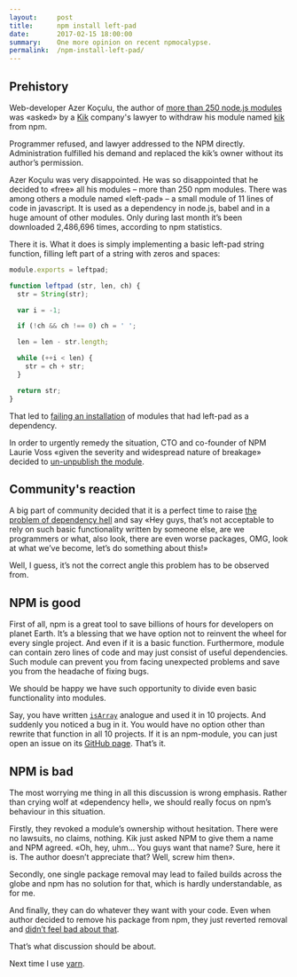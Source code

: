 ```yaml
---
layout:     post
title:      npm install left-pad
date:       2017-02-15 18:00:00
summary:    One more opinion on recent npmocalypse.
permalink:  /npm-install-left-pad/
---
```


## Prehistory

Web-developer Azer Koçulu, the author of 
[more than 250 node.js modules](https://gist.githubusercontent.com/azer/db27417ee84b5f34a6ea/raw/50ab7ef26dbde2d4ea52318a3590af78b2a21162/gistfile1.txt) 
was «asked» by a [Kik](http://www.kik.com/) company's lawyer to withdraw his module named 
[kik](https://github.com/hek/hek) from npm.

Programmer refused, and lawyer addressed to the NPM directly. 
Administration fulfilled his demand and replaced the kik’s owner without its author’s permission.

Azer Koçulu was very disappointed. 
He was so disappointed that he decided to «free» all his modules – more than 250 npm modules. 
There was among others a module named «left-pad» – a small module of 11 lines of code in javascript. 
It is used as a dependency in node.js, babel and in a huge amount of other modules. 
Only during last month it’s been downloaded 2,486,696 times, according to npm statistics.

There it is. What it does is simply implementing a basic left-pad string function, 
filling left part of a string with zeros and spaces:

```js
module.exports = leftpad;

function leftpad (str, len, ch) {
  str = String(str);

  var i = -1;

  if (!ch && ch !== 0) ch = ' ';

  len = len - str.length;

  while (++i < len) {
    str = ch + str;
  }

  return str;
}
````

That led to [failing an installation](https://github.com/stevemao/left-pad/issues/4) 
of modules that had left-pad as a dependency.

In order to urgently remedy the situation, CTO and co-founder of NPM Laurie Voss 
«given the severity and widespread nature of breakage» decided to 
[un-unpublish the module](https://twitter.com/seldo/status/712414588281552900).

## Community's reaction

A big part of community decided that it is a perfect time to raise 
[the problem of dependency hell](http://www.haneycodes.net/npm-left-pad-have-we-forgotten-how-to-program/) 
and say «Hey guys, that’s not acceptable to rely on such basic functionality written by someone else, 
are we programmers or what, also look, there are even worse packages, OMG, look at what we’ve become, 
let’s do something about this!»

Well, I guess, it’s not the correct angle this problem has to be observed from.

## NPM is good

First of all, npm is a great tool to save billions of hours for developers on planet Earth. 
It’s a blessing that we have option not to reinvent the wheel for every single project. 
And even if it is a basic function. Furthermore, module can contain zero lines of code and may just consist 
of useful dependencies. 
Such module can prevent you from facing unexpected problems and save you from the headache of fixing bugs.

We should be happy we have such opportunity to divide even basic functionality into modules.

Say, you have written [`isArray`](https://www.npmjs.com/package/isarray) analogue and used it in 10 projects. 
And suddenly you noticed a bug in it. You would have no option other than rewrite that function in all 10 projects.
If it is an npm-module, you can just open an issue on its [GitHub page](https://github.com/juliangruber/isarray/issues). 
That’s it.

## NPM is bad

The most worrying me thing in all this discussion is wrong emphasis. 
Rather than crying wolf at «dependency hell», we should really focus on npm’s behaviour in this situation.

Firstly, they revoked a module’s ownership without hesitation. There were no lawsuits, no claims, nothing. 
Kik just asked NPM to give them a name and NPM agreed. «Oh, hey, uhm… You guys want that name? Sure, here it is. 
The author doesn’t appreciate that? Well, screw him then».

Secondly, one single package removal may lead to failed builds across the globe and npm has no solution for that, 
which is hardly understandable, as for me.

And finally, they can do whatever they want with your code. Even when author decided to remove his package from npm, 
they just reverted removal and [didn’t feel bad about that](https://twitter.com/seldo/status/713064021797122049).

That’s what discussion should be about.

Next time I use [yarn](https://yarnpkg.com/en/).